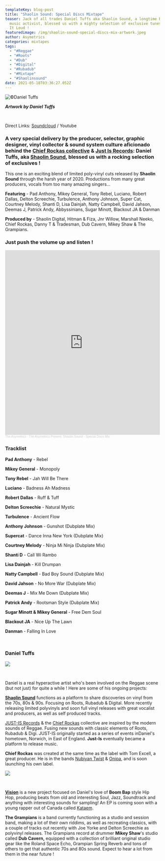 ```yaml
---
templateKey: blog-post
title: "Shaolin Sound: Special Discs Mixtape"
teaser: Jack of all trades Daniel Tuffs aka Shaolin Sound, a longtime Reggae
  music activist, blessed us with a mighty selection of exclusive tunes ... Play
  It Loud !
featuredimage: /img/shaolin-sound-special-discs-mix-artwork.jpeg
author: Asymetrics
categories: mixtapes
tags:
  - "#Reggae"
  - "#Roots"
  - "#Dub"
  - "#Digital"
  - "#Rubadub"
  - "#Mixtape"
  - "#Shaolinsound"
date: 2021-05-18T03:36:27.052Z
---
```

![](/img/theasymetrics_danieltuffs_reggaeart.jpg "©Daniel Tuffs")

***Artwork by Daniel Tuffs***

<br>

Direct Links: [Soundcloud](https://soundcloud.com/the-asymetrics/the-asymetrics-present-shaolin-sound-special-disks-mix) / Youtube

### A very special delivery by the producer, selector, graphic designer, vinyl collector & sound system culture aficionado behind the **[Chief Rockas collective](https://soundcloud.com/chiefrockascollective) & [Just Is Records](https://soundcloud.com/justisrecords)**: Daniel Tuffs, aka **[Shaolin Sound](https://soundcloud.com/shaolin_sound)**, blessed us with a rocking selection of exclusives !

This one is an exciting blend of limited poly-vinyl cuts released by **Shaolin Sound** through the harsh year of 2020. Productions from many great producers, vocals from too many amazing singers... 

**Featuring** - Pad Anthony, Mikey General, Tony Rebel, Luciano, Robert Dallas, Delton Screechie, Turbulence, Anthony Johnson, Super Cat, Courtney Melody, Shanti D, Lisa Dainjah, Natty Campbell, David Jahson, Deemas J, Patrick Andy, Abbyssinians, Sugar Minott, Blackout JA & Danman

**Produced by** - Shaolin Digital, Hitman & Fiza, Jnr Willow, Marshall Neeko, Chief Rockas, Danny T & Tradesman, Dub Cavern, Mikey Shaw & The Grampians.

### Just push the volume up and listen !

<iframe width="100%" height="600" scrolling="no" frameborder="no" allow="autoplay" src="https://w.soundcloud.com/player/?url=https%3A//api.soundcloud.com/tracks/1048550590&color=%23ff5500&auto_play=false&hide_related=false&show_comments=true&show_user=true&show_reposts=false&show_teaser=true&visual=true"></iframe><div style="font-size: 10px; color: #cccccc;line-break: anywhere;word-break: normal;overflow: hidden;white-space: nowrap;text-overflow: ellipsis; font-family: Interstate,Lucida Grande,Lucida Sans Unicode,Lucida Sans,Garuda,Verdana,Tahoma,sans-serif;font-weight: 100;"><a href="https://soundcloud.com/the-asymetrics" title="The Asymetrics" target="_blank" style="color: #cccccc; text-decoration: none;">The Asymetrics</a> · <a href="https://soundcloud.com/the-asymetrics/the-asymetrics-present-shaolin-sound-special-disks-mix" title="The Asymetrics Present: Shaolin Sound - Special Discs Mix" target="_blank" style="color: #cccccc; text-decoration: none;">The Asymetrics Present: Shaolin Sound - Special Discs Mix</a></div>

### Tracklist

**Pad Anthony** - Rebel

**Mikey General** - Monopoly

**Tony Rebel** - Jah Will Be There

**Luciano** - Badness Ah Madness

**Robert Dallas** - Ruff & Tuff

**Delton Screechie** - Natural Mystic

**Turbulence** - Ancient Flow

**Anthony Johnson** - Gunshot (Dubplate Mix)

**Supercat** - Dance Inna New York (Dubplate Mix)

**Courtney Melody** - Ninja Mi Ninja (Dubplate Mix)

**Shanti D** - Call Wi Rambo

**Lisa Dainjah** - Kill Drumpan

**Natty Campbell** - Bad Boy Sound (Dubplate Mix)

**David Jahson** - No More War (Dubplate Mix)

**Deemas J** - Mix Me Down (Dubplate Mix)

**Patrick Andy** - Rootsman Style (Dubplate Mix)

**Sugar Minott & Mikey General** - Free Dem Soul

**Blackout JA** - Nice Up The Lawn

**Danman** - Falling In Love

<br>

### Daniel Tuffs

![](/img/theasymetrics_danieltuffs_studio.jpg)

<br>

Daniel is a real hyperactive artist who's been involved on the Reggae scene (but not just) for quite a while ! Here are some of his ongoing projects:

**[Shaolin Sound](https://soundcloud.com/shaolin_sound)**  functions as a platform to share discoveries on vinyl from the 70s, 80s & 90s. Focusing on Roots, Rubadub & Digital. More recently releasing limited polyvinyls and soon full vinyl releases with great vocalist and producers, as well as self produced tracks. 

[JUST-IS Records](https://soundcloud.com/justisrecords) & the [Chief Rockas](https://soundcloud.com/chiefrockascollective) collective are inspired by the modern sounds of Reggae. Fusing new sounds with classic elements of Roots, Rubadub & Digi. JUST-IS originally started as a series of events inDaniel's hometown, Norwich, in East of England. **Just-Is** eventually became a platform to release music. 

**Chief Rockas** was created at the same time as the label with Tom Excell, a great producer. He is in the bands [Nubiyan Twist](https://www.nubiyantwist.co.uk/) & [Onipa](https://onipa.bandcamp.com/), and is soon launching his own label.

![](/img/theasymetrics_chiefrockas_logo.jpg)

<br>

**[Vision](https://www.youtube.com/watch?v=d9PENiakdMA)** is a new project focused on Daniel's love of **Boom Bap** style Hip Hop, producing beats from old and interesting Soul, Jazz, Soundtrack and anything with interesting sounds for sampling! An EP is coming soon with a young rapper out of Canada called [Kataem](https://soundcloud.com/kataem-oconnor).

**The Grampians** is a band currently functioning as a studio and session band, making a lot of their own riddims, as well as recreating classics, with a couple of tracks out recently with Joe Yorke and Delton Screechie as polyvinyl releases. The Grampians record at drummer **Mikey Shaw**'s studio called **Dub Cavern,** equipped with a collection of brilliant original studio gear like the Roland Space Echo, Grampian Spring Reverb and tons of others to get that authentic 70s and 80s sound. Expect to hear a lot from them in the near future !